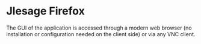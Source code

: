 # Jlesage Firefox

The GUI of the application is accessed through a modern web browser (no installation or configuration needed on the client side) or via any VNC client.
